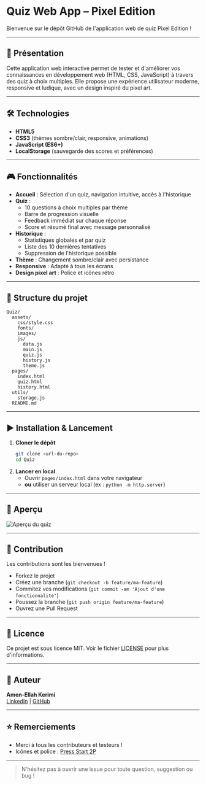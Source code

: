 # Quiz Web App – Pixel Edition

Bienvenue sur le dépôt GitHub de l'application web de quiz Pixel Edition !

---

## 🚀 Présentation

Cette application web interactive permet de tester et d'améliorer vos connaissances en développement web (HTML, CSS, JavaScript) à travers des quiz à choix multiples. Elle propose une expérience utilisateur moderne, responsive et ludique, avec un design inspiré du pixel art.

---

## 🛠️ Technologies
- **HTML5**
- **CSS3** (thèmes sombre/clair, responsive, animations)
- **JavaScript (ES6+)**
- **LocalStorage** (sauvegarde des scores et préférences)

---

## 🎮 Fonctionnalités
- **Accueil** : Sélection d'un quiz, navigation intuitive, accès à l'historique
- **Quiz** :
  - 10 questions à choix multiples par thème
  - Barre de progression visuelle
  - Feedback immédiat sur chaque réponse
  - Score et résumé final avec message personnalisé
- **Historique** :
  - Statistiques globales et par quiz
  - Liste des 10 dernières tentatives
  - Suppression de l'historique possible
- **Thème** : Changement sombre/clair avec persistance
- **Responsive** : Adapté à tous les écrans
- **Design pixel art** : Police et icônes rétro

---

## 📂 Structure du projet

```
Quiz/
  assets/
    css/style.css
    fonts/
    images/
    js/
      data.js
      main.js
      quiz.js
      history.js
      theme.js
  pages/
    index.html
    quiz.html
    history.html
  utils/
    storage.js
  README.md
```

---

## ▶️ Installation & Lancement

1. **Cloner le dépôt**
   ```bash
   git clone <url-du-repo>
   cd Quiz
   ```
2. **Lancer en local**
   - Ouvrir `pages/index.html` dans votre navigateur
   - **ou** utiliser un serveur local (ex : `python -m http.server`)

---

## 📸 Aperçu

![Aperçu du quiz]([assets/images/Captured'écran2025-07-03094143.png]) <!-- Remplacer par une vraie capture d'écran -->

---

## 🤝 Contribution

Les contributions sont les bienvenues !
- Forkez le projet
- Créez une branche (`git checkout -b feature/ma-feature`)
- Commitez vos modifications (`git commit -am 'Ajout d'une fonctionnalité'`)
- Poussez la branche (`git push origin feature/ma-feature`)
- Ouvrez une Pull Request

---

## 📄 Licence

Ce projet est sous licence MIT. Voir le fichier [LICENSE](LICENSE) pour plus d'informations.

---

## 👤 Auteur

**Amen-Ellah Kerimi**  
[LinkedIn](https://www.linkedin.com/in/amen-ellah-kerimi-354a85286) | [GitHub](https://github.com/Amen-ellah-kerimi)

---

## ⭐ Remerciements
- Merci à tous les contributeurs et testeurs !
- Icônes et police : [Press Start 2P](https://fonts.google.com/specimen/Press+Start+2P)

---

> N'hésitez pas à ouvrir une issue pour toute question, suggestion ou bug !



